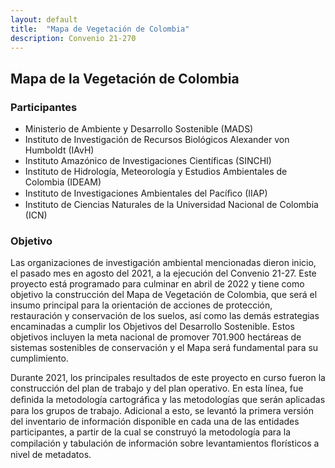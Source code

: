 ```yaml
---
layout: default
title:  "Mapa de Vegetación de Colombia"
description: Convenio 21-270
---
```


## Mapa de la Vegetación de Colombia

### Participantes

- Ministerio de Ambiente y Desarrollo Sostenible (MADS)
- Instituto de Investigación de Recursos Biológicos Alexander von Humboldt (IAvH) 
- Instituto Amazónico de Investigaciones Científicas (SINCHI) 
- Instituto de Hidrología, Meteorología y Estudios Ambientales de Colombia (IDEAM) 
- Instituto de Investigaciones Ambientales del Pacíﬁco (IIAP) 
- Instituto de Ciencias Naturales de la Universidad Nacional de Colombia (ICN)

### Objetivo

Las organizaciones de investigación ambiental mencionadas dieron inicio, el pasado mes en agosto del 2021, a la ejecución del Convenio 21-27. Este proyecto está programado para culminar en abril de 2022 y tiene como objetivo la construcción del Mapa de Vegetación de Colombia, que será el insumo principal para la orientación de acciones de protección, restauración y conservación de los suelos, así como las demás estrategias encaminadas a cumplir los Objetivos del Desarrollo Sostenible. Estos objetivos incluyen la meta nacional de promover 701.900 hectáreas de sistemas sostenibles de conservación y el Mapa será fundamental para su cumplimiento.
 
Durante 2021, los principales resultados de este proyecto en curso fueron la construcción del plan de trabajo y del plan operativo. En esta línea, fue deﬁnida la metodología cartográﬁca y las metodologías que serán aplicadas para los grupos de trabajo. Adicional a esto, se levantó la primera versión del inventario de información disponible en cada una de las entidades participantes, a partir de la cual se construyó la metodología para la compilación y tabulación de información sobre levantamientos ﬂorísticos a nivel de metadatos.
